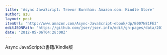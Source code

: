 ```yaml
---
title: 'Async JavaScript: Trevor Burnham: Amazon.com: Kindle Store'
author: azu
layout: post
itemUrl: 'http://www.amazon.com/Async-JavaScript-ebook/dp/B007N81FE2'
editJSONPath: 'https://github.com/jser/jser.info/edit/gh-pages/data/2012/05/index.json'
date: '2012-05-06T04:28:00Z'
---
```

Async JavaScriptの書籍/Kindle版
